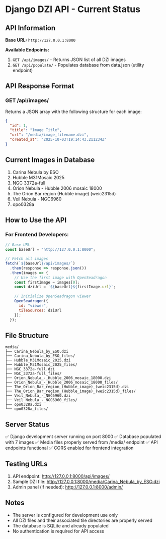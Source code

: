 # Django DZI API - Current Status

## API Information

**Base URL:** `http://127.0.0.1:8000`

**Available Endpoints:**
1. `GET /api/images/` - Returns JSON list of all DZI images
2. `GET /api/populate/` - Populates database from data.json (utility endpoint)

## API Response Format

### GET /api/images/

Returns a JSON array with the following structure for each image:

```json
{
  "id": 1,
  "title": "Image Title",
  "url": "/media/image_filename.dzi",
  "created_at": "2025-10-03T19:14:43.211234Z"
}
```

## Current Images in Database

1. Carina Nebula by ESO
2. Hubble M31Mosaic 2025
3. NGC 3372a-full
4. Orion Nebula - Hubble 2006 mosaic 18000
5. The Orion Bar region (Hubble image) (weic2315d)
6. Veil Nebula - NGC6960
7. opo0328a

## How to Use the API

### For Frontend Developers:

```javascript
// Base URL
const baseUrl = "http://127.0.0.1:8000";

// Fetch all images
fetch(`${baseUrl}/api/images/`)
  .then(response => response.json())
  .then(images => {
    // Use the first image with OpenSeadragon
    const firstImage = images[0];
    const dziUrl = `${baseUrl}${firstImage.url}`;
    
    // Initialize OpenSeadragon viewer
    OpenSeadragon({
      id: "viewer",
      tileSources: dziUrl
    });
  });
```

## File Structure

```
media/
├── Carina_Nebula_by_ESO.dzi
├── Carina_Nebula_by_ESO_files/
├── Hubble_M31Mosaic_2025.dzi
├── Hubble_M31Mosaic_2025_files/
├── NGC_3372a-full.dzi
├── NGC_3372a-full_files/
├── Orion_Nebula_-_Hubble_2006_mosaic_18000.dzi
├── Orion_Nebula_-_Hubble_2006_mosaic_18000_files/
├── The_Orion_Bar_region_(Hubble_image)_(weic2315d).dzi
├── The_Orion_Bar_region_(Hubble_image)_(weic2315d)_files/
├── Veil_Nebula_-_NGC6960.dzi
├── Veil_Nebula_-_NGC6960_files/
├── opo0328a.dzi
└── opo0328a_files/
```

## Server Status

✅ Django development server running on port 8000
✅ Database populated with 7 images
✅ Media files properly served from /media/ endpoint
✅ API endpoints functional
✅ CORS enabled for frontend integration

## Testing URLs

1. API endpoint: http://127.0.0.1:8000/api/images/
2. Sample DZI file: http://127.0.0.1:8000/media/Carina_Nebula_by_ESO.dzi
3. Admin panel (if needed): http://127.0.0.1:8000/admin/

## Notes

- The server is configured for development use only
- All DZI files and their associated tile directories are properly served
- The database is SQLite and already populated
- No authentication is required for API access